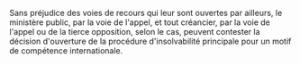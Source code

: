 Sans préjudice des voies de recours qui leur sont ouvertes par ailleurs, le ministère public, par la voie de l'appel, et tout créancier, par la voie de l'appel ou de la tierce opposition, selon le cas, peuvent contester la décision d'ouverture de la procédure d'insolvabilité principale pour un motif de compétence internationale.

